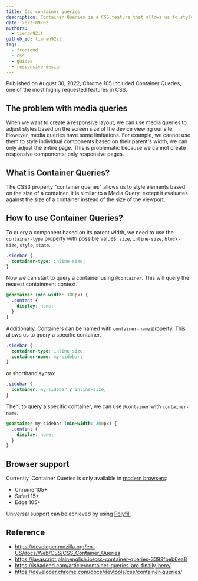 ```yaml
---
title: Css container queries
description: Container Queries is a CSS feature that allows us to style elements based on the size of a container.
date: 2022-09-02
authors:
  - tienan92it
github_id: tienan92it
tags:
  - frontend
  - css
  - guides
  - responsive-design
---
```


Published on August 30, 2022, Chrome 105 included Container Queries, one of the most highly requested features in CSS.

## The problem with media queries

When we want to create a responsive layout, we can use media queries to adjust styles based on the screen size of the device viewing our site. However, media queries have some limitations. For example, we cannot use them to style individual components based on their parent's width; we can only adjust the entire page. This is problematic because we cannot create responsive components; only responsive pages.

## What is Container Queries?

The CSS3 property "container queries" allows us to style elements based on the size of a container. It is similar to a Media Query, except it evaluates against the size of a container instead of the size of the viewport.

## How to use Container Queries?

To query a component based on its parent width, we need to use the `container-type` property with possible values: `size`, `inline-size`, `block-size`, `style`, `state`.

```css
.sidebar {
  container-type: inline-size;
}
```

Now we can start to query a container using `@container`. This will query the nearest containment context.

```css
@container (min-width: 300px) {
  .content {
    display: none;
  }
}
```

Additionally, Containers can be named with `container-name` property. This allows us to query a specific container.

```css
.sidebar {
  container-type: inline-size;
  container-name: my-sidebar;
}
```

or shorthand syntax

```css
.sidebar {
  container: my-sidebar / inline-size;
}
```

Then, to query a specific container, we can use `@container` with `container-name`.

```css
@container my-sidebar (min-width: 300px) {
  .content {
    display: none;
  }
}
```

## Browser support

Currently, Container Queries is only available in [modern browsers](https://caniuse.com/?search=Container%20Queries):

- Chrome 105+
- Safari 15+
- Edge 105+

Universal support can be achieved by using [Polyfill](https://github.com/GoogleChromeLabs/container-query-polyfill).

## Reference

- https://developer.mozilla.org/en-US/docs/Web/CSS/CSS_Container_Queries
- https://javascript.plainenglish.io/css-container-queries-3393fbeb6ea8
- https://ishadeed.com/article/container-queries-are-finally-here/
- https://developer.chrome.com/docs/devtools/css/container-queries/
